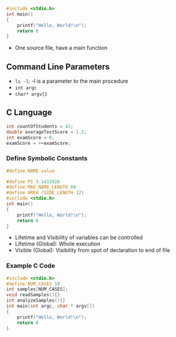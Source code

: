
```c
#include <stdio.h>
int main()
{
    printf("Hello, World!\n");
    return 0
}
```
- One source file, have a main function

## Command Line Parameters
- `ls -l`: -l is a parameter to the main procedure
- `int argc`
- `char* argv[]`

## C Language
 ```c 
int countOfStudents = 42;
double averageTestScore = 1.2;
int examScore = 0;
examScore = ++examScore;


```

### Define Symbolic Constants

```c
#define NAME value

#define PI 3.1415926
#define MAX_NAME_LENGTH 60
#define AREA (SIDE_LENGTH 12)
#include <stdio.h>
int main()
{
    printf("Hello, World!\n");
    return 0
}
```
- Lifetime and Visibility of variables can be controlled
- Lifetime (Global): Whole execution
- Visible (Global): Visibility from spot of declaration to end of file

### Example C Code
```c
#include <stdio.h>
#define NUM_CASES 10
int samples[NUM_CASES];
void readSamples(){}
int analyzeSamples(){}
int main(int argc, char * argv[])
{
    printf("Hello, World!\n");
    return 0
}
```
